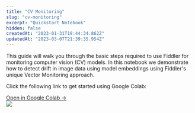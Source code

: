 ```yaml
---
title: "CV Monitoring"
slug: "cv-monitoring"
excerpt: "Quickstart Notebook"
hidden: false
createdAt: "2023-01-31T19:44:34.862Z"
updatedAt: "2023-03-07T21:39:35.954Z"
---
```

This guide will walk you through the basic steps required to use Fiddler for monitoring computer vision (CV) models. In this notebook we demonstrate how to detect drift in image data using model embeddings using Fiddler's unique Vector Monitoring approach.

Click the following link to get started using Google Colab:

<div class="colab-box">
    <a href="https://colab.research.google.com/github/fiddler-labs/fiddler-examples/blob/main/quickstart/Fiddler_Quickstart_Image_Monitoring.ipynb" target="_blank">
        <div>
            Open in Google Colab →
        </div>
    </a>
    <div>
            <img src="https://colab.research.google.com/img/colab_favicon_256px.png" />
    </div>
</div>